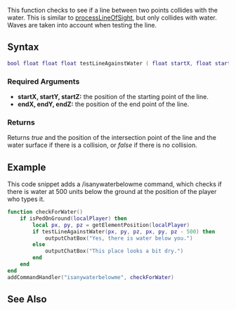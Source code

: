 This function checks to see if a line between two points collides with the water. This is similar to [processLineOfSight](/processLineOfSight.md "wikilink"), but only collides with water. Waves are taken into account when testing the line.

Syntax
------

``` lua
bool float float float testLineAgainstWater ( float startX, float startY, float startZ, float endX, float endY, float endZ )
```

### Required Arguments

-   **startX, startY, startZ:** the position of the starting point of the line.
-   **endX, endY, endZ:** the position of the end point of the line.

### Returns

Returns *true* and the position of the intersection point of the line and the water surface if there is a collision, or *false* if there is no collision.

Example
-------

This code snippet adds a /isanywaterbelowme command, which checks if there is water at 500 units below the ground at the position of the player who types it.

``` lua
function checkForWater()
    if isPedOnGround(localPlayer) then
        local px, py, pz = getElementPosition(localPlayer)
        if testLineAgainstWater(px, py, pz, px, py, pz - 500) then
            outputChatBox("Yes, there is water below you.")
        else
            outputChatBox("This place looks a bit dry.")
        end
    end
end
addCommandHandler("isanywaterbelowme", checkForWater)
```

See Also
--------
